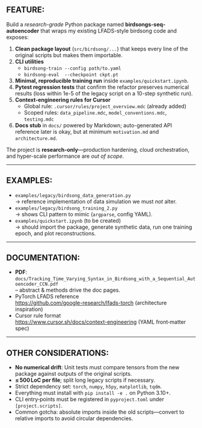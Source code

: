 ## FEATURE:
Build a *research-grade* Python package named **birdsongs-seq-autoencoder** that
wraps my existing LFADS-style birdsong code and exposes:

1. **Clean package layout** (`src/birdsong/...`) that keeps every line of the
   original scripts but makes them importable.
2. **CLI utilities**
   * `birdsong-train --config path/to.yaml`
   * `birdsong-eval  --checkpoint ckpt.pt`
3. **Minimal, reproducible training run** inside `examples/quickstart.ipynb`.
4. **Pytest regression tests** that confirm the refactor preserves numerical
   results (loss within 1e-5 of the legacy script on a 10-step synthetic run).
5. **Context-engineering rules for Cursor**
   * Global rule: `.cursor/rules/project_overview.mdc` (already added)
   * Scoped rules: `data_pipeline.mdc`, `model_conventions.mdc`, `testing.mdc`
6. **Docs stub** in `docs/` powered by Markdown; auto-generated API reference
   later is okay, but at minimum `motivation.md` and `architecture.md`.

The project is **research-only**—production hardening, cloud orchestration,
and hyper-scale performance are *out of scope*.

---

## EXAMPLES:
* `examples/legacy/birdsong_data_generation.py`  
  → reference implementation of data simulation we must *not* alter.
* `examples/legacy/birdsong_training_2.py`  
  → shows CLI pattern to mimic (`argparse`, config YAML).
* `examples/quickstart.ipynb` (to be created)  
  → should import the package, generate synthetic data, run one training epoch,
    and plot reconstructions.

---

## DOCUMENTATION:
* **PDF**: `docs/Tracking_Time_Varying_Syntax_in_Birdsong_with_a_Sequential_Autoencoder_CCN.pdf`  
  – abstract & methods drive the doc pages.
* PyTorch LFADS reference  
  https://github.com/google-research/lfads-torch (architecture inspiration)
* Cursor rule format  
  https://www.cursor.sh/docs/context-engineering (YAML front‑matter spec)

---

## OTHER CONSIDERATIONS:
* **No numerical drift**: Unit tests must compare tensors from the new package
  against outputs of the original scripts.
* **≤ 500 LoC per file**; split long legacy scripts if necessary.
* Strict dependency set: `torch`, `numpy`, `h5py`, `matplotlib`, `tqdm`.
* Everything must install with `pip install -e .` on Python 3.10+.
* CLI entry‑points must be registered in `pyproject.toml` under
  `[project.scripts]`.
* Common gotcha: absolute imports inside the old scripts—convert to relative
  imports to avoid circular dependencies.
